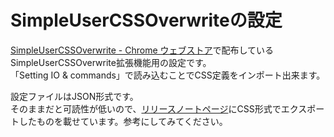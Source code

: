 # SimpleUserCSSOverwriteの設定

[SimpleUserCSSOverwrite - Chrome ウェブストア](https://chrome.google.com/webstore/detail/simpleusercssoverwrite/haogkjhddhiknajlgekbipjcohcbnldm)で配布しているSimpleUserCSSOverwrite拡張機能用の設定です。  
「Setting IO & commands」で読み込むことでCSS定義をインポート出来ます。

設定ファイルはJSON形式です。  
そのままだと可読性が低いので、[リリースノートページ](https://github.com/lowpolysnow/SimpleUserCSSOverwriteSetting/releases/tag/export-css)にCSS形式でエクスポートしたものを載せています。参考にしてみてください。
